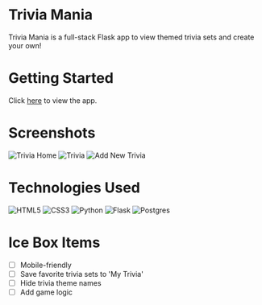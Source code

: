 # Trivia Mania

Trivia Mania is a full-stack Flask app to view themed trivia sets and create your own! 

# Getting Started

Click [here](https://trivia-mania.herokuapp.com/trivia) to view the app. 


# Screenshots

![Trivia Home]()
![Trivia]()
![Add New Trivia]()

# Technologies Used

![HTML5](https://img.shields.io/badge/html5-%23E34F26.svg?style=for-the-badge&logo=html5&logoColor=white)
![CSS3](https://img.shields.io/badge/css3-%231572B6.svg?style=for-the-badge&logo=css3&logoColor=white)
![Python](https://img.shields.io/badge/python-3670A0?style=for-the-badge&logo=python&logoColor=ffdd54)
![Flask](https://img.shields.io/badge/flask-%23000.svg?style=for-the-badge&logo=flask&logoColor=white)
![Postgres](https://img.shields.io/badge/postgres-%23316192.svg?style=for-the-badge&logo=postgresql&logoColor=white)


# Ice Box Items

- [ ] Mobile-friendly
- [ ] Save favorite trivia sets to 'My Trivia'
- [ ] Hide trivia theme names 
- [ ] Add game logic